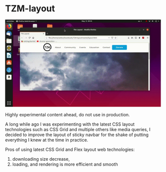 # TZM-layout

![latest screencast](../.github/screencast.gif)

Highly experimental content ahead, do not use in production.

A long while ago I was experimenting with the latest CSS layout technologies such as CSS Grid and multiple others like media queries, I decided to improve the layout of sticky navbar for the shake of putting everything I knew at the time in practice.

Pros of using latest CSS Grid and Flex layout web technologies: 
1. downloading size decrease, 
2. loading, and rendering is more efficient and smooth
